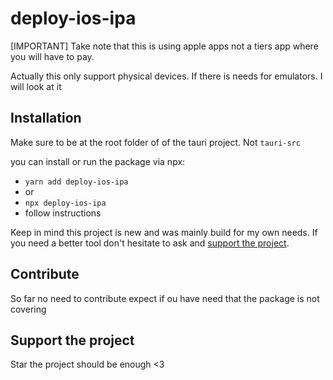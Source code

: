 # deploy-ios-ipa

[IMPORTANT] Take note that this is using apple apps not a tiers app where you will have to pay.

Actually this only support physical devices. If there is needs for emulators. I will look at it

## Installation

Make sure to be at the root folder of of the tauri project. Not `tauri-src`

you can install or run the package via npx:

- `yarn add deploy-ios-ipa`
- or
- `npx deploy-ios-ipa`
- follow instructions

Keep in mind this project is new and was mainly build for my own needs. If you need a better tool don't hesitate to ask and [support the project](#support-the-project).

## Contribute

So far no need to contribute expect if ou have need that the package is not covering

## Support the project

Star the project should be enough <3
